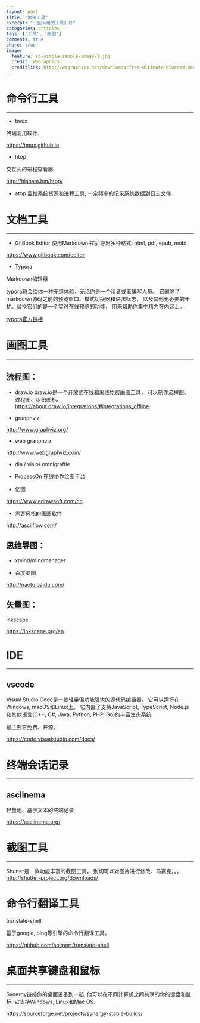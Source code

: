 ```yaml
---
layout: post
title: "常用工具"
excerpt: "一些有用的工具汇总" 
categories: articles
tags: ['工具', '画图']
comments: true
share: true
image:
  feature: so-simple-sample-image-1.jpg
  credit: WeGraphics
  creditlink: http://wegraphics.net/downloads/free-ultimate-blurred-background-pack/
---
```


# 命令行工具
---

* tmux 

终端复用软件.

<https://tmux.github.io>

* htop

交互式的进程查看器.

<http://hisham.hm/htop/>

* atop
监控系统资源和进程工具, 一定频率的记录系统数据到日志文件. 


# 文档工具
---

* GitBook Editor
使用Markdown书写 
导出多种格式: html, pdf, epub, mobi

<https://www.gitbook.com/editor>


* Typora

Markdown编辑器

typora将会给你一种无缝体验，无论你是一个读者或者编写人员。 它删除了markdown源码之前的预览窗口、模式切换器和语法标志， 以及其他无必要的干扰。替换它们的是一个实时在线预览的功能， 用来帮助你集中精力在内容上。 

[typora官方链接](https://typora.io/)


# 画图工具
---

## 流程图： 

* draw.io
draw.io是一个开放式在线和离线免费画图工具， 可以制作流程图、过程图、组织图标、
<https://about.draw.io/integrations/#integrations_offline>

* granphviz 

<http://www.graphviz.org/>

* web granphviz

<http://www.webgraphviz.com/>

* dia / visio/ omnlgraffle

* ProcessOn 在线协作绘图平台

* 亿图

<https://www.edrawsoft.com/cn>

* 黑客风格的画图软件

<http://asciiflow.com/>


## 思维导图： 

* xmind/mindmanager 

* 百度脑图

<http://naotu.baidu.com/>


## 矢量图：

inkscape

<https://inkscape.org/en>

# IDE
---
## vscode

Visual Studio Code是一款轻量但功能强大的源代码编辑器， 它可以运行在Windows, macOS和Linux上。  它内置了支持JavaScript, TypeScript, Node.js和其他语言(C++, C#, Java, Python, PHP, Go)的丰富生态系统. 

最主要它免费、开源。 

<https://code.visualstudio.com/docs/>

# 终端会话记录
---

## asciinema 
轻量地、基于文本的终端记录

<https://asciinema.org/>

# 截图工具
---

Shutter是一款功能丰富的截图工具， 别切可以对图片进行修改、马赛克。。。
<http://shutter-project.org/downloads/>

# 命令行翻译工具
translate-shell

基于google, bing等引擎的命令行翻译工具。 

<https://github.com/soimort/translate-shell>

# 桌面共享键盘和鼠标
---

Synergy链接你的桌面设备到一起, 他可以在不同计算机之间共享的你的键盘和鼠标. 它支持Windows, Linux和Mac OS.

<https://sourceforge.net/projects/synergy-stable-builds/>

